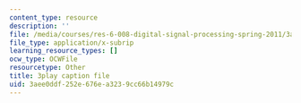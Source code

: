 ```yaml
---
content_type: resource
description: ''
file: /media/courses/res-6-008-digital-signal-processing-spring-2011/3aee0ddf252e676ea3239cc66b14979c_rF5sEfhttwo.srt
file_type: application/x-subrip
learning_resource_types: []
ocw_type: OCWFile
resourcetype: Other
title: 3play caption file
uid: 3aee0ddf-252e-676e-a323-9cc66b14979c
---
```

